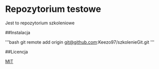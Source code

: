 # Repozytorium testowe

Jest to repozytorium szkoleniowe

##Instalacja

'''bash 
git remote add origin git@github.com:Keezo97/szkolenieGit.git
'''

##Licencja

[MIT](htttps://choosealicense.com/licenses/mit/)
